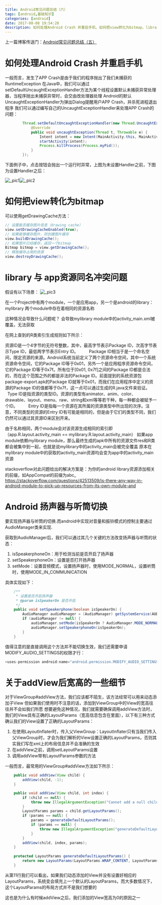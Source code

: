 ```yaml
---
title: Android常见问题总结（六）
tags: [android,基础知识]
categories: [android]
date: 2017-08-08 19:54:28
description: 如何处理Android Crash 并重启手机、如何把view转化为bitmap、library 与 app资源同名冲突问题、Android 扬声器与听筒切换、关于addView后宽高的一些细节
---
```

上一篇博客传送门：[Android常见问题总结（五）](/2016/05/17/Android常见问题总结（五）/)
# 如何处理Android Crash 并重启手机
一般而言，发生了APP Crash是由于我们的程序抛出了我们未捕获的RuntimeException
在Java中，我们可以通过setDefaultUncaughtExceptionHandler方法为某个线程设置默认未捕获异常处理器，当程序抛出未捕获异常时，会交由改处理器处理
Android的默认UncaughtExceptionHandler为弹出Dialog提醒用户APP Crash，并杀死进程退出程序
我们可以通过编写自己的UncaughtExceptionHandler来处理APP Crash的问题：

```java
        Thread.setDefaultUncaughtExceptionHandler(new Thread.UncaughtExceptionHandler() {
            @Override
            public void uncaughtException(Thread t, Throwable e) {
                Intent intent = new Intent(MainActivity.this, MainActivity.class);
                startActivity(intent);
                Process.killProcess(Process.myPid());
            }
        });
```


下面例子中，点击按钮会抛出一个运行时异常，上图为未设置Handler之前，下图为设置Handler之后：


![_pic1](1.gif)![_pic2](2.gif)




# 如何把view转化为bitmap
可以使用getDrawingCache方法：

```java
// 设置能否缓存图片信息（drawing cache）
view.setDrawingCacheEnabled(true);
// 如果能够缓存图片，则创建图片缓存
view.buildDrawingCache();
// 如果图片已经缓存，返回一个bitmap
Bitmap bitmap = view.getDrawingCache();
// 释放缓存占用的资源
view.destroyDrawingCache();
```

# library 与 app资源同名冲突问题

假设有以下场景：
![_pic3](3.png)



在一个Project中有两个module，一个是应用app，另一个是android的library：mylibrary
两个module中存在着相同的资源名称


这种情况会导致什么问题呢？
会导致mylibrary module中的activity_main.xml被覆盖，无法获取


在网上查到的R类索引生成规则如下所示：


资源ID是一个4字节的无符号整数，其中，最高字节表示Package ID，次高字节表示Type ID，最低两字节表示Entry ID。        
Package ID相当于是一个命名空间，限定资源的来源。Android系统当前定义了两个资源命令空间，其中一个系统资源命令空间，它的Package ID等于0x01，另外一个是应用程序资源命令空间，它的Package ID等于0x7f。所有位于[0x01, 0x7f]之间的Package ID都是合法的，而在这个范围之外的都是非法的Package ID。前面提到的系统资源包package-export.apk的Package ID就等于0x01，而我们在应用程序中定义的资源的Package ID的值都等于0x7f，这一点可以通过生成的R.java文件来验证。
        
Type ID是指资源的类型ID。资源的类型有animator、anim、color、drawable、layout、menu、raw、string和xml等等若干种，每一种都会被赋予一个ID。        
Entry ID是指每一个资源在其所属的资源类型中所出现的次序。注意，不同类型的资源的Entry ID有可能是相同的，但是由于它们的类型不同，我们仍然可以通过其资源ID来区别开来。


由于名称相同，两个module会对该资源生成相同的索引即（app.R.layout.activity_main == mylibrary.R.layout.activity_main）
如果app module依赖mylibrary module，那么最终生成的apk中所有的资源文件res和R类都会被集中到一起，也就是说mylibrary中的activity_main会被完全覆盖
原本在mylibrary module中的获取的activity_main资源均会变为app中的activity_main资源


stackoverflow对此问题给出的解决方案是：为你的android library资源添加相关的前缀，如AppCompat的前缀为abc_
https://stackoverflow.com/questions/42513509/is-there-any-way-in-android-module-to-pick-up-resources-from-its-own-module-and



# Android 扬声器与听筒切换
要实现扬声器与听筒的切换.而android中实现对音量和振铃模式的控制主要通过AudioManager类来实现.



获取到AudioManager后，我们可以通过其几个关键的方法改变扬声器与听筒的状态：

1. isSpeakerphoneOn：用于检测当前是否开启了扬声器
2. setSpeakerphoneOn：设置是否打开扬声器
3. setMode：设置音频模式，设置扬声器时，使用MODE_NORMAL，设置听筒时，使用MODE_IN_COMMUNICATION

具体实现如下：


```java
    /**
     * 设置是否开启扬声器
     * @param isSpeakerOn 是否开启
     */
    public void setSpeakerphone(boolean isSpeakerOn) {
        AudioManager audioManager = (AudioManager) getSystemService(AUDIO_SERVICE);
        if (audioManager != null) {
            audioManager.setMode(isSpeakerOn ? AudioManager.MODE_NORMAL : AudioManager.MODE_IN_COMMUNICATION);
            audioManager.setSpeakerphoneOn(isSpeakerOn);
        }
    }
```


值得注意的是直接调用这个方法并不能切换生效，我们还需要申请MODIFY_AUDIO_SETTINGS的权限才行：

```java
<uses-permission android:name="android.permission.MODIFY_AUDIO_SETTINGS" />
```



# 关于addView后宽高的一些细节
对于ViewGroup#addView方法，我们应该都不陌生，该方法经常可以用来动态添加子View
但如果我们使用时不注意的话，添加到ViewGroup中的View的宽高往往并不会如我们所愿
想要避免这种情况，我们就需要确保调用addView方法时，我们的View具有正确的LayoutParams（宽高信息包含在里面），以下有三种方式确认我们的View设置了正确的LayoutParams：

1. 在使用LayoutInflater时，传入父ViewGroup：LayoutInflater只有当我们传入父ViewGroup时，才会为我们解析的View设置正确的LayoutParams，否则其实我们写在xml上的布局信息并不会准确的生效
2. 在addView之前，调用setLayoutParams设置
3. 调用addView带有LayoutParams参数的方法

一般而言，最常用的ViewGroup#addView方法如下所示：

```java
    public void addView(View child) {
        addView(child, -1);
    }

    public void addView(View child, int index) {
        if (child == null) {
            throw new IllegalArgumentException("Cannot add a null child view to a ViewGroup");
        }
        LayoutParams params = child.getLayoutParams();
        if (params == null) {
            params = generateDefaultLayoutParams();
            if (params == null) {
                throw new IllegalArgumentException("generateDefaultLayoutParams() cannot return null");
            }
        }
        addView(child, index, params);
    }
	
	protected LayoutParams generateDefaultLayoutParams() {
        return new LayoutParams(LayoutParams.WRAP_CONTENT, LayoutParams.WRAP_CONTENT);
    }
```


从第11行我们可以看出，如果我们动态添加的View并没有设置好相应的LayoutParams，系统变会填充上一个默认的LayoutParams，而大多数情况下，这个LayoutParams的布局方式并不是我们想要的

这也是为什么有时候addView之后，我们添加的View宽高为0的原因之一
